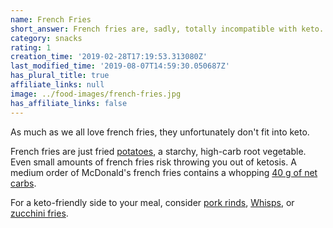 ```yaml
---
name: French Fries
short_answer: French fries are, sadly, totally incompatible with keto.
category: snacks
rating: 1
creation_time: '2019-02-28T17:19:53.313080Z'
last_modified_time: '2019-08-07T14:59:30.050687Z'
has_plural_title: true
affiliate_links: null
image: ../food-images/french-fries.jpg
has_affiliate_links: false
---
```

As much as we all love french fries, they unfortunately don't fit into keto.

French fries are just fried [potatoes](/potatoes), a starchy, high-carb root vegetable. Even small amounts of french fries risk throwing you out of ketosis. A medium order of McDonald's french fries contains a whopping [40 g of net carbs](https://www.mcdonalds.com/us/en-us/product/medium-french-fries.html).

For a keto-friendly side to your meal, consider [pork rinds](/pork-rinds), [Whisps](/whisps), or [zucchini fries](https://recipe-search.isitketo.org/?q=%22zucchini%20fries%22).
